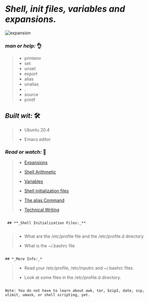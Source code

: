  # **_Shell, init files, variables and expansions._**
 
 ![expansion](https://user-images.githubusercontent.com/85587286/160509889-0ded45bf-3d15-4e5c-87ad-14925fff17e0.jpeg)
 
 
 ### **_man or help:_** 👌

 > * printenv
 > * set
 > * unset
 > * export
 > * alias
 > * unalias
 > * .
 > * source
 > * printf
 
 ## **_Built wit:_** 🛠️
 
 
 > * Ubuntu 20.4
 >
 > * Emacs editor
 
### **_Read or watch:_**  📑

> * [Expansions](http://linuxcommand.org/lc3_lts0080.php)
>    
> * [Shell Arithmetic](https://www.gnu.org/software/bash/manual/html_node/Shell-Arithmetic.html)
>   
> * [Variables](https://tldp.org/LDP/Bash-Beginners-Guide/html/sect_03_02.html)
>    
> * [Shell initialization files](https://tldp.org/LDP/Bash-Beginners-Guide/html/sect_03_01.html)
>    
> * [The alias Command](http://www.linfo.org/alias.html)
>   
> * [Technical Writing](https://holbertonintranet.s3.amazonaws.com/uploads/misc/2021/6/9112669886fd446a2aa3113c31319d1f468dc160.pdf?X-Amz-Algorithm=AWS4-HMAC-SHA256&X-Amz-Credential=AKIARDDGGGOU5BHMTQX4%2F20220329%2Fus-east-1%2Fs3%2Faws4_request&X-Amz-Date=20220329T004832Z&X-Amz-Expires=86400&X-Amz-SignedHeaders=host&X-Amz-Signature=777f3436303b02d2044e3f0995297f29ac2a1cb3fc03d79ea80975a6723447cb)

~~~~
 
 ## **_Shell Initialization Files:_**
 
~~~~

> *  What are the /etc/profile file and the /etc/profile.d directory
> 
> * What is the ~/.bashrc file

~~~~

## *_More Info:_*

~~~~

> * Read your /etc/profile, /etc/inputrc and ~/.bashrc files.
>
> * Look at some files in the /etc/profile.d directory.


~~~~

Note: You do not have to learn about awk, tar, bzip2, date, scp, ulimit, umask, or shell scripting, yet.

~~~~
